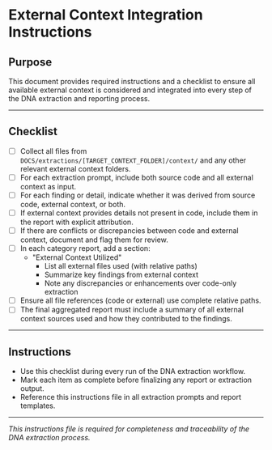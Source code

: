 # External Context Integration Instructions

## Purpose
This document provides required instructions and a checklist to ensure all available external context is considered and integrated into every step of the DNA extraction and reporting process.

---

## Checklist
- [ ] Collect all files from `DOCS/extractions/[TARGET_CONTEXT_FOLDER]/context/` and any other relevant external context folders.
- [ ] For each extraction prompt, include both source code and all external context as input.
- [ ] For each finding or detail, indicate whether it was derived from source code, external context, or both.
- [ ] If external context provides details not present in code, include them in the report with explicit attribution.
- [ ] If there are conflicts or discrepancies between code and external context, document and flag them for review.
- [ ] In each category report, add a section:
  - "External Context Utilized"
    - List all external files used (with relative paths)
    - Summarize key findings from external context
    - Note any discrepancies or enhancements over code-only extraction
- [ ] Ensure all file references (code or external) use complete relative paths.
- [ ] The final aggregated report must include a summary of all external context sources used and how they contributed to the findings.

---

## Instructions
- Use this checklist during every run of the DNA extraction workflow.
- Mark each item as complete before finalizing any report or extraction output.
- Reference this instructions file in all extraction prompts and report templates.

---

*This instructions file is required for completeness and traceability of the DNA extraction process.*

